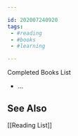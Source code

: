 ```yaml
---

id: 202007240920
tags:
 - #reading
 - #books
 - #learning

---
```

Completed Books List
- ...

## See Also
[[Reading List]]